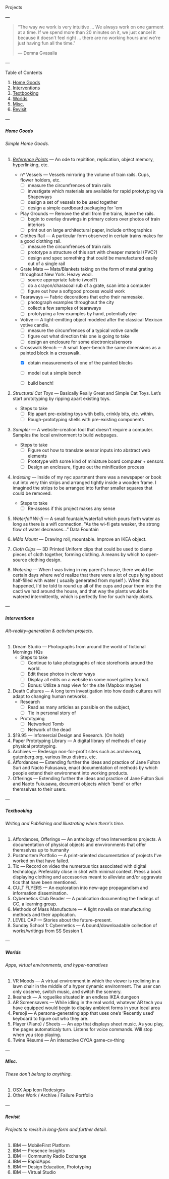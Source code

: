 Projects

—

> “The way we work is very intuitive … We always work on one garment at a time. If we spend more than 20 minutes on it, we just cancel it because it doesn't feel right … there are no working hours and we're just having fun all the time." 
>
> — Demna Gvasalia

—

Table of Contents

1. [Home Goods](#home-goods)
2. [Interventions](#interventions)
3. [Textbooking](#textbooking)
4. [Worlds](#worlds)
5. [Misc.](#misc)
6. [Revisit](#revisit)

—

##### Home Goods
###### Simple Home Goods.

1. [*Reference Points*](#7) — An ode to repitition, replication, object memory, hyperlinking, etc.
	- nⁿ Vessels — Vessels mirroring the volume of train rails. Cups, flower holders, etc.
		- [ ] measure the circumfrences of train rails
		- [ ] investigate which materials are available for rapid prototyping via Shapeways
		- [ ] design a set of vessels to be used together
		- [ ] design a simple cardboard packaging for 'em
	- Play Grounds — Remove the shell from the trains, leave the rails.
		- [ ] begin to overlay drawings in primary colors over photos of train interiors 
		- [ ] print out on large architectural paper, include orthographics
	- Clothes Rail — A particular form observed in certain trains makes for a good clothing rail.
	 	- [ ] measure the circumfrences of train rails
	 	- [ ] prototype a structure of this sort with cheaper material (PVC?)
	 	- [ ] design and spec something that could be manufactured easily out of a single rail
	- Grate Mats — Mats/Blankets taking on the form of metal grating throughout New York. Heavy wool.
		- [ ] source appropriate fabric (wool?)
		- [ ] do a crayon/characoal rub of a grate, scan into a computer
		- [ ] figure out how a softgood process would work
	- Tearaways — Fabric decorations that echo their namesake.
		- [ ] photograph examples throughout the city
		- [ ] collect a few samples of tearaways
		- [ ] prototyping a few examples by hand, potentially dye
	- Votive — A light-emitting object modeled after the classical Mexican votive candle.
	 	- [ ] measure the circumfrences of a typical votive candle
	 	- [ ] figure out what direction this one is going to take
	 	- [ ] design an enclosure for some electronics/sensors
 	- Crosswalk Bench — A small foyer-bench the same dimensions as a painted block in a crosswalk.
 		- [x] obtain measurements of one of the painted blocks
 		- [ ] model out a simple bench
 		- [ ] build bench!


2. *Structural Cat Toys* — Basically Really Great and Simple Cat Toys. Let’s start prototyping by ripping apart existing toys.
	- Steps to take
		- [ ] Rip apart pre-existing toys with bells, crinkly bits, etc. within.
		- [ ] Rough-prototyping shells with pre-existing components

3. *Sampler* — A website-creation tool that doesn’t require a computer. Samples the local environment to build webpages.
	- Steps to take
		- [ ] Figure out how to translate sensor inputs into abstract web elements
		- [ ] Prototype with some kind of miniature board computer + sensors
		- [ ] Design an enclosure, figure out the minification process

4. *Indexing* — Inside of my nyc apartment there was a newspaper or book cut into very thin strips and arranged tightly inside a wooden frame. I imagined the strips to be arranged into further smaller squares that could be removed.
	- Steps to take
		- [ ] Re-assess if this project makes any sense

5. *Waterfall Wi-fi* — A small fountain/waterfall which pours forth water as long as there is a wifi connection. "As the wi-fi gets weaker, the strong flow of water decreases…” Data Fountain  

6. *Måla Mount* — Drawing roll, mountable. Improve an IKEA object.  

7. *Cloth Clips* — 3D Printed Uniform clips that could be used to clamp pieces of cloth together, forming clothing. A means by which to open-source clothing design.  

8. *Watering* — When I was living in my parent's house, there would be certain days where we'd realize that there were a lot of cups lying about half-filled with water ( usually generated from myself ). When this happened, I'd be told to round up all of the cups and pour them into the cacti we had around the house, and that way the plants would be watered intermittently, which is perfectly fine for such hardy plants.

—

##### Interventions
###### Alt–reality–generation & activism projects.

1. Dream Studio — Photographs from around the world of fictional Mornings HQs
	- Steps to take
		- [ ] Continue to take photographs of nice storefronts around the world.
		- [ ] Edit these photos in clever ways
		- [ ] Display all edits on a website in some novel gallery format.
		- [ ] Bonus: Utilize a map view for the site (Mapbox maybe)

2. Death Cultures — A long term investigation into how death cultures will adapt to changing human networks.
	- Research
		- [ ] Read as many articles as possible on the subject, 
		- [ ] Tie in personal story of 
	- Prototyping
		- [ ] Networked Tomb
		- [ ] Network of the dead 

3. $19.95 — Infomercial Design and Research. (On hold)
4. Paper Prototyping Library — A digital library of methods of easy physical prototyping.
5. Archives — Redesign non-for-profit sites such as archive.org, gutenberg.org, various linux distros, etc.
6. Affordances — Extending further the ideas and practice of Jane Fulton Suri and Naoto Fukusawa, enact documentation of methods by which people extend their environment into working products.
7. Offerings — Extending further the ideas and practice of Jane Fulton Suri and Naoto Fukusawa, document objects which 'bend' or offer themselves to their users.


—

##### Textbooking
###### Writing and Publishing and Illustrating when there's time.

1. Affordances, Offerings — An anthology of two Interventions projects. A documentation of physical objects and envvironments that offer themselves up to humanity
2. Postmortem Portfolio — A print-oriented documentation of projects I’ve worked on that have failed.
3. Tic — Record on video the numerous tics associated with digital technology. Preferably close in shot with minimal context. Press a book displaying clothing and accessories meant to alleviate and/or aggravate tics that have been mentioned.
4. CULT FLYERS — An exploration into new–age propagandism and information dissemination.
5. Cybernetics Club Reader — A publication documenting the findings of CC, a learning group.
6. Methods of Mass Manufacture — A light novella on manufacturing methods and their application.
7. LEVEL CAP — Stories about the future–present.
8. Sunday School 1: Cybernetics — A bound/downloadable collection of works/writings from SS Session 1.

—

##### Worlds
###### Apps, virtual environments, and hyper-narratives

1. VR Moods — A virtual environment in which the viewer is reclining in a lawn chair in the middle of a hyper dynamic environment. The user can only observe, switch music, and switch the scenery.
2. Ikeahack — A roguelike situated in an endless IKEA dungeon
3. AR Screensavers — While idling in the real world, whatever AR tech you have equipped would begin to display ambient forms in your local area
4. Persoji — A persona-generating app that uses one’s ‘Recently used’ keyboard to figure out who they are.
5. Player (Piano) / Sheets — An app that displays sheet music. As you play, the pages automaticaly turn. Listens for voice commands. Will stop when you stop playing.
6. Twine Résumé — An interactive CYOA game-cv-thing

—

##### Misc.
###### These don't belong to anything.

1. OSX App Icon Redesigns
2. Other Work / Archive / Failure Portfolio

—

##### Revisit
###### Projects to revisit in long-form and further detail.

1. IBM — MobileFirst Platform
2. IBM — Presence Insights
3. IBM — Community Radio Exchange
4. IBM — RapidApps
5. IBM — Design Education, Prototyping
6. IBM — Virtual Studio
